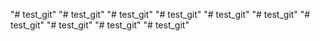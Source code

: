 "# test_git" 
"# test_git" 
"# test_git" 
"# test_git" 
"# test_git" 
"# test_git" 
"# test_git" 
"# test_git" 
"# test_git" 
"# test_git" 
